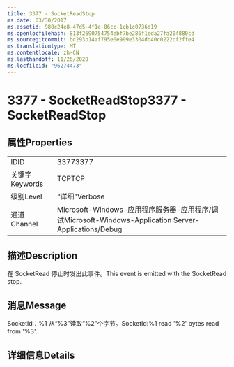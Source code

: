 ```yaml
---
title: 3377 - SocketReadStop
ms.date: 03/30/2017
ms.assetid: 980c24e8-47d5-4f1e-86cc-1cb1c0736d19
ms.openlocfilehash: 813f2690754754ebf7be286f1eda27fa204880cd
ms.sourcegitcommit: bc293b14af795e0e999e3304dd40c0222cf2ffe4
ms.translationtype: MT
ms.contentlocale: zh-CN
ms.lasthandoff: 11/26/2020
ms.locfileid: "96274473"
---
```

# <a name="3377---socketreadstop"></a><span data-ttu-id="38d75-102">3377 - SocketReadStop</span><span class="sxs-lookup"><span data-stu-id="38d75-102">3377 - SocketReadStop</span></span>

## <a name="properties"></a><span data-ttu-id="38d75-103">属性</span><span class="sxs-lookup"><span data-stu-id="38d75-103">Properties</span></span>  
  
|||  
|-|-|  
|<span data-ttu-id="38d75-104">ID</span><span class="sxs-lookup"><span data-stu-id="38d75-104">ID</span></span>|<span data-ttu-id="38d75-105">3377</span><span class="sxs-lookup"><span data-stu-id="38d75-105">3377</span></span>|  
|<span data-ttu-id="38d75-106">关键字</span><span class="sxs-lookup"><span data-stu-id="38d75-106">Keywords</span></span>|<span data-ttu-id="38d75-107">TCP</span><span class="sxs-lookup"><span data-stu-id="38d75-107">TCP</span></span>|  
|<span data-ttu-id="38d75-108">级别</span><span class="sxs-lookup"><span data-stu-id="38d75-108">Level</span></span>|<span data-ttu-id="38d75-109">“详细”</span><span class="sxs-lookup"><span data-stu-id="38d75-109">Verbose</span></span>|  
|<span data-ttu-id="38d75-110">通道</span><span class="sxs-lookup"><span data-stu-id="38d75-110">Channel</span></span>|<span data-ttu-id="38d75-111">Microsoft-Windows-应用程序服务器-应用程序/调试</span><span class="sxs-lookup"><span data-stu-id="38d75-111">Microsoft-Windows-Application Server-Applications/Debug</span></span>|  
  
## <a name="description"></a><span data-ttu-id="38d75-112">描述</span><span class="sxs-lookup"><span data-stu-id="38d75-112">Description</span></span>  

 <span data-ttu-id="38d75-113">在 SocketRead 停止时发出此事件。</span><span class="sxs-lookup"><span data-stu-id="38d75-113">This event is emitted with the SocketRead stop.</span></span>  
  
## <a name="message"></a><span data-ttu-id="38d75-114">消息</span><span class="sxs-lookup"><span data-stu-id="38d75-114">Message</span></span>  

 <span data-ttu-id="38d75-115">SocketId：%1 从“%3”读取“%2”个字节。</span><span class="sxs-lookup"><span data-stu-id="38d75-115">SocketId:%1 read '%2' bytes read from '%3'.</span></span>  
  
## <a name="details"></a><span data-ttu-id="38d75-116">详细信息</span><span class="sxs-lookup"><span data-stu-id="38d75-116">Details</span></span>
